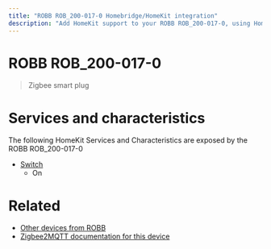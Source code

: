 ```yaml
---
title: "ROBB ROB_200-017-0 Homebridge/HomeKit integration"
description: "Add HomeKit support to your ROBB ROB_200-017-0, using Homebridge, Zigbee2MQTT and homebridge-z2m."
---
```

<!---
This file has been GENERATED using src/docgen/docgen.ts
DO NOT EDIT THIS FILE MANUALLY!
-->
# ROBB ROB_200-017-0
> Zigbee smart plug


# Services and characteristics
The following HomeKit Services and Characteristics are exposed by
the ROBB ROB_200-017-0

* [Switch](../../switch.md)
  * On


# Related
* [Other devices from ROBB](../index.md#robb)
* [Zigbee2MQTT documentation for this device](https://www.zigbee2mqtt.io/devices/ROB_200-017-0.html)